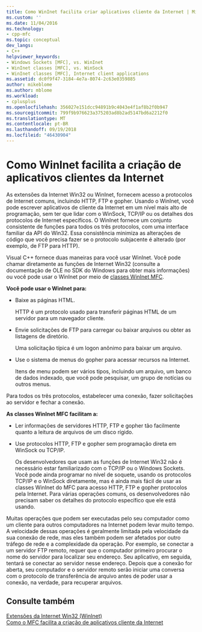 ```yaml
---
title: Como WinInet facilita criar aplicativos cliente da Internet | Microsoft Docs
ms.custom: ''
ms.date: 11/04/2016
ms.technology:
- cpp-mfc
ms.topic: conceptual
dev_langs:
- C++
helpviewer_keywords:
- Windows Sockets [MFC], vs. WinInet
- WinInet classes [MFC], vs. WinSock
- WinInet classes [MFC], Internet client applications
ms.assetid: dc0f9f47-3184-4e7a-8074-2c63e0359885
author: mikeblome
ms.author: mblome
ms.workload:
- cplusplus
ms.openlocfilehash: 356027e151dcc94891b9c4043e4f1af8b2f0b947
ms.sourcegitcommit: 799f9b976623a375203ad8b2ad5147bd6a2212f0
ms.translationtype: MT
ms.contentlocale: pt-BR
ms.lasthandoff: 09/19/2018
ms.locfileid: "46430904"
---
```

# <a name="how-wininet-makes-it-easier-to-create-internet-client-applications"></a>Como WinInet facilita a criação de aplicativos clientes da Internet

As extensões da Internet Win32 ou WinInet, fornecem acesso a protocolos de Internet comuns, incluindo HTTP, FTP e gopher. Usando o WinInet, você pode escrever aplicativos de cliente da Internet em um nível mais alto de programação, sem ter que lidar com o WinSock, TCP/IP ou os detalhes dos protocolos de Internet específicos. O WinInet fornece um conjunto consistente de funções para todos os três protocolos, com uma interface familiar da API do Win32. Essa consistência minimiza as alterações de código que você precisa fazer se o protocolo subjacente é alterado (por exemplo, de FTP para HTTP).

Visual C++ fornece duas maneiras para você usar WinInet. Você pode chamar diretamente as funções de Internet Win32 (consulte a documentação de OLE no SDK do Windows para obter mais informações) ou você pode usar o WinInet por meio de [classes WinInet MFC](../mfc/mfc-classes-for-creating-internet-client-applications.md).

**Você pode usar o WinInet para:**

- Baixe as páginas HTML.

     HTTP é um protocolo usado para transferir páginas HTML de um servidor para um navegador cliente.

- Envie solicitações de FTP para carregar ou baixar arquivos ou obter as listagens de diretório.

     Uma solicitação típica é um logon anônimo para baixar um arquivo.

- Use o sistema de menus do gopher para acessar recursos na Internet.

     Itens de menu podem ser vários tipos, incluindo um arquivo, um banco de dados indexado, que você pode pesquisar, um grupo de notícias ou outros menus.

Para todos os três protocolos, estabelecer uma conexão, fazer solicitações ao servidor e fechar a conexão.

**As classes WinInet MFC facilitam a:**

- Ler informações de servidores HTTP, FTP e gopher tão facilmente quanto a leitura de arquivos de um disco rígido.

- Use protocolos HTTP, FTP e gopher sem programação direta em WinSock ou TCP/IP.

     Os desenvolvedores que usam as funções de Internet Win32 não é necessário estar familiarizado com o TCP/IP ou o Windows Sockets. Você pode ainda programar no nível de soquete, usando os protocolos TCP/IP e o WinSock diretamente, mas é ainda mais fácil de usar as classes WinInet do MFC para acesso HTTP, FTP e gopher protocolos pela Internet. Para várias operações comuns, os desenvolvedores não precisam saber os detalhes do protocolo específico que ele está usando.

Muitas operações que podem ser executadas pelo seu computador como um cliente para outros computadores na Internet podem levar muito tempo. A velocidade dessas operações é geralmente limitada pela velocidade da sua conexão de rede, mas eles também podem ser afetados por outro tráfego de rede e a complexidade da operação. Por exemplo, se conectar a um servidor FTP remoto, requer que o computador primeiro procurar o nome do servidor para localizar seu endereço. Seu aplicativo, em seguida, tentará se conectar ao servidor nesse endereço. Depois que a conexão for aberta, seu computador e o servidor remoto serão iniciar uma conversa com o protocolo de transferência de arquivo antes de poder usar a conexão, na verdade, para recuperar arquivos.

## <a name="see-also"></a>Consulte também

[Extensões da Internet Win32 (WinInet)](../mfc/win32-internet-extensions-wininet.md)<br/>
[Como o MFC facilita a criação de aplicativos cliente da Internet](../mfc/how-mfc-makes-it-easier-to-create-internet-client-applications.md)


